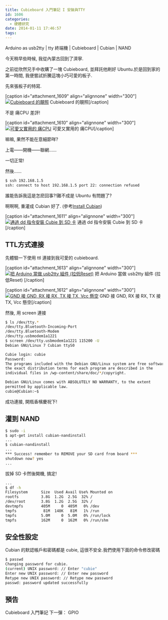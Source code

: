 ```yaml
---
title: Cubieboard 入門筆記 I 安裝與TTY
id: 1606
categories:
  - 硬體研究
date: 2014-01-11 17:46:57
tags:
---
```


Arduino as usb2tty | tty 終端機 | Cubieboard | Cubian | NAND

今天稍早些時候, 我從內蒙古回到了濟寧.

之前從欣然兄手中收購了一塊 Cubieboard, 並拜託他刷好 Ubuntu.於是回到家的第一時間, 我便嘗試折騰這塊小巧可愛的板子.

先來張板子的特寫.

[caption id="attachment_1609" align="alignnone" width="300"][![Cubieboard 的靚照](/wp-content/uploads/2014/01/CIMG2470-300x225.jpg)](/wp-content/uploads/2014/01/CIMG2470-e1389433434671.jpg) Cubieboard 的靚照[/caption]

<!--more-->

不是 痛CPU 差評!

[caption id="attachment_1610" align="alignnone" width="300"][![可愛又實用的 痛CPU](/wp-content/uploads/2014/01/serious-300x195.jpg)](/wp-content/uploads/2014/01/serious.jpg) 可愛又實用的 痛CPU[/caption]

嘛嘛, 果然不能在意細節咩?

上電——開機——聯網……

一切正常!

然後……

```bash
$ ssh 192.168.1.5
ssh: connect to host 192.168.1.5 port 22: connection refused
```

誰能告訴我這是怎麽回事?!難不成是 Ubuntu 有問題了?

啊啊啊, 重灌成 Cubian 好了. (參考[Install Cubian](https://github.com/cubieplayer/cubian/wiki/Install-Cubian))

[caption id="attachment_1611" align="alignnone" width="300"][![通過 dd 指令安裝 Cubie 到 SD 卡](/wp-content/uploads/2014/01/螢幕快照-2014-01-11-10.04.52-300x210.png)](/wp-content/uploads/2014/01/螢幕快照-2014-01-11-10.04.52-e1389433421151.png) 通過 dd 指令安裝 Cubie 到 SD 卡[/caption]

## TTL方式連接

先體驗一下使用 ttl 連接到我可愛的 cubieboard.

[caption id="attachment_1613" align="alignnone" width="300"][![把 Arduino 當做 usb2tty 組件 (拉低Reset) ](/wp-content/uploads/2014/01/CIMG2471-300x225.jpg)](/wp-content/uploads/2014/01/CIMG2471-e1389433363772.jpg) 把 Arduino 當做 usb2tty 組件 (拉低Reset) [/caption]

[caption id="attachment_1612" align="alignnone" width="300"][![GND 接 GND, RX 接 RX, TX 接 TX, Vcc 懸空](/wp-content/uploads/2014/01/CIMG2469-e1389435395831-300x225.jpg)](/wp-content/uploads/2014/01/CIMG2469-e1389435395831.jpg) GND 接 GND, RX 接 RX, TX 接 TX, Vcc 懸空[/caption]

然後, 用 screen 連接

```bash
$ ls /dev/tty.*
/dev/tty.Bluetooth-Incoming-Port
/dev/tty.Bluetooth-Modem
/dev/tty.usbmodem1a1221
$ screen /dev/tty.usbmodem1a1221 115200 -U
Debian GNU/Linux 7 Cubian ttyS0

Cubie login: cubie
Password:
The programs included with the Debian GNU/Linux system are free software;
the exact distribution terms for each program are described in the
individual files in /wp-content/share/doc/*/copyright.

Debian GNU/Linux comes with ABSOLUTELY NO WARRANTY, to the extent
permitted by applicable law.
cubie@Cubian:~$
```

成功連接, 開瓶香檳慶祝下!

## 灌到 NAND

```bash
$ sudo -i
$ apt-get install cubian-nandinstall
...
$ cubian-nandinstall
...
*** Success! remember to REMOVE your SD card from board ***
shutdown now? yes
...
```

拔掉 SD 卡然後開機, 搞定!

```bash
...
$ df -h
Filesystem      Size  Used Avail Use% Mounted on
rootfs          3.8G  1.2G  2.5G  32% /
/dev/root       3.8G  1.2G  2.5G  32% /
devtmpfs        405M     0  405M   0% /dev
tmpfs            81M  148K   81M   1% /run
tmpfs           5.0M     0  5.0M   0% /run/lock
tmpfs           162M     0  162M   0% /run/shm
```

## 安全性設定

Cubian 的默認帳戶和密碼都是 cubie, 這很不安全.我們使用下面的命令修改密碼

```bash
$ passwd
Changing password for cubie.
(current) UNIX password: // Enter "cubie"
Enter new UNIX password: // Enter new password
Retype new UNIX password: // Retype new password
passwd: password updated successfully
```

## 預告

Cubieboard 入門筆記 下一彈： GPIO
